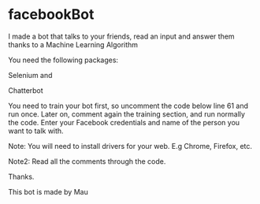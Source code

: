 # facebookBot
I made a bot that talks to your friends, read an input and answer them thanks to a Machine Learning Algorithm

You need the following packages:

   Selenium and 
  
   Chatterbot
  						
              
              
 You need to train your bot first, so uncomment the code below line 61 and run once. Later on, comment again the training section, and run normally the code. Enter your Facebook credentials and name of the person you want to talk with.
 
 Note: You will need to install drivers for your web. E.g Chrome, Firefox, etc.
 
 Note2: Read all the comments through the code.
 
 Thanks. 
 
 This bot is made by Mau
